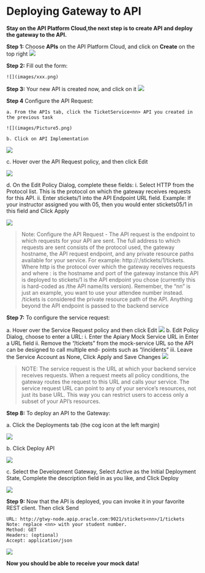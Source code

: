 # Deploying Gateway to API



**Stay on the API Platform Cloud,the next step is to create API and deploy the gateway to the API.**


**Step 1:** Choose **APIs** on the API Platform Cloud, and click on **Create** on the top right
	![](images/xxx.png)

**Step 2:** Fill out the form:

	![](images/xxx.png)

**Step 3:** Your new API is created now, and click on it
	![](images/xxx.png)
	
**Step 4** Configure the API Request:

   	a. From the APIs tab, click the TicketService<nn> API you created in the previous task
   
   	![](images/Picture5.png)
   
   	b. Click on API Implementation
   
   ![](images/Picture6.png)
   
   c. Hover over the API Request policy, and then click Edit
   
   ![](images/Picture7.png)
   
   d. On the Edit Policy Dialog, complete these fields:
        i. Select HTTP from the Protocol list. This is the protocol on which the 
        gateway receives requests for this API.
        ii. Enter stickets<nn>/1 into the API Endpoint URL field. Example: If your 
        instructor assigned you with 05, then you would enter stickets05/1 in this 
        field and Click Apply
   
   ![](images/Picture8.png)

>Note: Configure the API Request - The API request is the endpoint to which requests for your API are sent. The full address to which requests are sent consists of the protocol used, the gateway hostname, the API request endpoint, and any private resource paths available for your service. For example: http://<host>:<port>/stickets<nn>/1/tickets. Where http is the protocol over which the gateway receives requests and where <host>:<port> is the hostname and port of the gateway instance this API is deployed to stickets<nn>/1 is the API endpoint you chose (currently this is hard-coded as /the API name/its version). Remember, the “nn” is just an example, you want to use your attendee number instead. /tickets is considered the private resource path of the API. Anything beyond the API endpoint is passed to the backend service  

**Step 7:** To configure the service request:

   a. Hover over the Service Request policy and then click Edit
   ![](images/Picture9.png)
   b. Edit Policy Dialog, choose to enter a URL:
        i. Enter the Apiary Mock Service URL in Enter a URL field
        ii.	Remove the “/tickets” from the mock-service URL so the API can be 
        designed to call multiple end- points such as “/incidents”
        iii. Leave the Service Account as None, Click Apply and Save Changes
   ![](images/Picture10.png)
   
>NOTE: The service request is the URL at which your backend service receives requests. When a request meets all policy conditions, the gateway routes the request to this URL and calls your service. The service request URL can point to any of your service’s resources, not just its base URL. This way you can restrict users to access only a subset of your API’s resources.

**Step 8:** To deploy an API to the Gateway:

   a. Click the Deployments tab (the cog icon at the left margin)
   
   ![](images/Picture11.png)
   
   b. Click Deploy API
   
   ![](images/Picture12.png)
   
   c. Select the Development Gateway, Select Active as the Initial Deployment State, Complete the description field in as 
   you like, and Click Deploy
   
   ![](images/Picture13.png)
    
**Step 9:** Now that the API is deployed, you can invoke it in your favorite REST client. Then click Send
    
    URL: http://gtwy-node.apip.oracle.com:9021/stickets<nn>/1/tickets
    Note: replace <nn> with your student number.
	Method: GET
	Headers: (optional)
	Accept: application/json
![](images/Picture14.png)

**Now you should be able to receive your mock data!**





